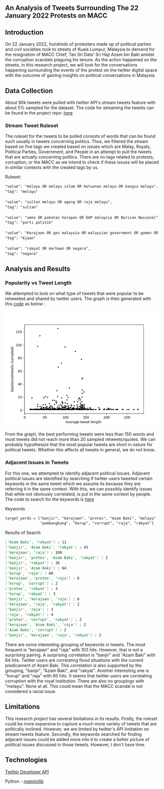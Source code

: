 ## An Analysis of Tweets Surrounding The 22 January 2022 Protests on MACC 

## Introduction

On 22 January 2022, hundreds of protesters made up of political parties and civil societies took to streets of Kuala Lumpur, Malaysia to demand for the resignation of MACC Chief, Tan Sri Dato’ Sri Haji Azam bin Baki amidst the corruption scandals plaguing his tenure. As the action happened on the streets, in this research project, we will look for the conversations happening surrounding the events of the protest on the twitter digital space with the outcome of gaining insights on political conversations in Malaysia.

## Data Collection

About 90k tweets were pulled with twitter API's stream tweets feature with about 5% sampled for the dataset. The code for streaming the tweets can be found in the project repo: [here](https://github.com/tehcanai/Protest-tweets-sat-22/blob/6c17d6b31cbeb5df3cc787280fcd01c0d60a969d/stream_tweets.py)

### Stream Tweet Ruleset

The ruleset for the tweets to be pulled consists of words that can be found such usually in tweets concerning politics. Thus, we filtered the stream based on five tags we created based on issues which are Malay, Royals, Political Parties, Government, and People in an attempt to pull the tweets that are actually concerning politics. There are no tags related to protests, corruption, or the MACC as we intend to check if these issues will be placed in similar contexts with the created tags by us.

Ruleset:
```markdown
"value": "melayu OR melayu islam OR ketuanan melayu OR bangsa melayu",
"tag": "melayu"

"value": "sultan melayu OR agong OR raja melayu",
"tag": "sultan"
 
"value": "umno OR pakatan harapan OR DAP malaysia OR Barisan Nasional",
"tag": "parti politik"

"value": "Kerajaan OR gov malaysia OR malaysian government OR gomen OR kjaan",
"tag": "Kjaan"
 
"value": "rakyat OR marhaen OR negara",
"tag": "negara"
 ```
## Analysis and Results

### Popularity vs Tweet Length

We attempted to look on what type of tweets that were popular to be retweeted and shared by twitter users. The graph is then generated with this [code](https://github.com/tehcanai/Protest-tweets-sat-22/blob/f2da65412b4fd8fd0b8b5892bb25fea063fdaf70/twitter_graph.py) as below :

![graph-popularity-length](img/Figure_1.png)

From the graph, the best performing tweets were less than 150 words and most tweets did not reach more than 20 sampled retweets/quotes. We can probably hypothesize that the most popular tweets are short in nature for political tweets. Whether this affects all tweets in general, we do not know.

### Adjacent Issues in Tweets

For this one, we attempted to identify adjacent political issues. Adjacent political issues are identified by searching if twitter users tweeted certain keywords in the same tweet which we assume its because they are referring it in the same context. With this, we can possibly identify issues that while not obviously correlated, is put in the same context by people. The code to search for the keywords is [here](https://github.com/tehcanai/Protest-tweets-sat-22/blob/f2da65412b4fd8fd0b8b5892bb25fea063fdaf70/twitter_graph.py)

Keywords
```markdown
target_words = ["banjir", "kerajaan", "protes", "Azam Baki", "melayu"
                "pembangkang", "korup", "corrupt", "raja", "rakyat"]
```

Results of Search
```markdown
['Azam Baki', 'rakyat'] : 11
['banjir', 'Azam Baki', 'rakyat'] : 43
['kerajaan', 'raja'] : 109
['banjir', 'protes', 'Azam Baki', 'rakyat'] : 2
['banjir', 'rakyat'] : 36
['banjir', 'Azam Baki'] : 64
['korup', 'raja'] : 60
['kerajaan', 'protes', 'raja'] : 6
['korup', 'corrupt'] : 2
['protes', 'rakyat'] : 3
['korup', 'rakyat'] : 3
['banjir', 'kerajaan', 'raja'] : 6
['kerajaan', 'raja', 'rakyat'] : 2
['banjir', 'raja'] : 3
['raja', 'rakyat'] : 4
['protes', 'corrupt', 'rakyat'] : 2
['kerajaan', 'Azam Baki', 'raja'] : 2
['Azam Baki', 'corrupt'] : 2
['banjir', 'kerajaan', 'raja', 'rakyat'] : 2
```

There are some interesting grouping of keywords in tweets. The most frequent is "kerajaan" and "raja" with 103 hits. However, that is not a surprising pairing. A surprising correlation is "banjir" and "Azam Baki" with 64 hits. Twitter users are correlating flood situations with the current predicament of Azam Baki. This correlation is also supported by the grouping, "banjir", "Azam Baki", and "rakyat". Another interesting one is "korup" and "raja" with 60 hits. It seems that twitter users are correlating corruption with the royal institution. There are also no groupings with "melayu". None at all. This could mean that the MACC scandal is not considered a racial issue.

## Limitations

This research project has several limitations in its results. Firstly, the ruleset could be more expansive to capture a much more variety of tweets that are politically inclined. However, we are limited by twitter's API limitation on stream tweets feature. Secondly, the keywords searched for finding adjacent issues could be added more into it to create a better picture of political issues discussed in those tweets.  However, I don't have time.

## Technologies

[Twitter Developer API](https://developer.twitter.com/en)

Python - [matplotlib](https://matplotlib.org/)

